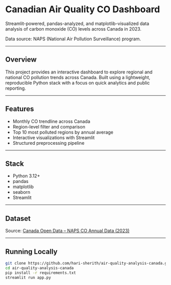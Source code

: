 # Canadian Air Quality CO Dashboard

Streamlit-powered, pandas-analyzed, and matplotlib-visualized data analysis of carbon monoxide (CO) levels across Canada in 2023.

Data source: NAPS (National Air Pollution Surveillance) program.

---

## Overview

This project provides an interactive dashboard to explore regional and national CO pollution trends across Canada. Built using a lightweight, reproducible Python stack with a focus on quick analytics and public reporting.

---

## Features

- Monthly CO trendline across Canada
- Region-level filter and comparison
- Top 10 most polluted regions by annual average
- Interactive visualizations with Streamlit
- Structured preprocessing pipeline

---

## Stack

- Python 3.12+
- pandas
- matplotlib
- seaborn
- Streamlit

---

## Dataset

Source: [Canada Open Data – NAPS CO Annual Data (2023)](https://data.ec.gc.ca/data/air/monitor/national-air-pollution-surveillance-naps-program/)

---

## Running Locally

```bash
git clone https://github.com/hari-sherith/air-quality-analysis-canada.git
cd air-quality-analysis-canada
pip install -r requirements.txt
streamlit run app.py

